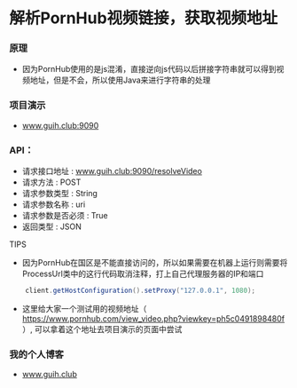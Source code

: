 # 解析PornHub视频链接，获取视频地址

### 原理
- 因为PornHub使用的是js混淆，直接逆向js代码以后拼接字符串就可以得到视频地址，但是不会，所以使用Java来进行字符串的处理

### 项目演示

- www.guih.club:9090



### API：

- 请求接口地址 : www.guih.club:9090/resolveVideo
- 请求方法 : POST
- 请求参数类型 : String
- 请求参数名称 : uri
- 请求参数是否必须 : True
- 返回类型 : JSON


TIPS
- 因为PornHub在国区是不能直接访问的，所以如果需要在机器上运行则需要将ProcessUrl类中的这行代码取消注释，打上自己代理服务器的IP和端口<br>
```java
    client.getHostConfiguration().setProxy("127.0.0.1", 1080);
```
- 这里给大家一个测试用的视频地址（ https://www.pornhub.com/view_video.php?viewkey=ph5c0491898480f ）, 可以拿着这个地址去项目演示的页面中尝试


### 我的个人博客 
 - www.guih.club
